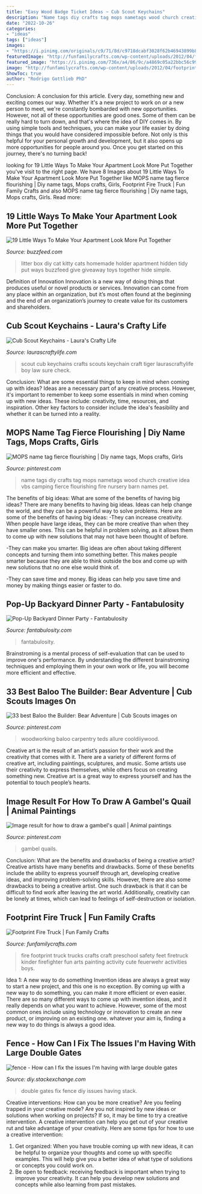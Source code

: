 ```yaml
---
title: "Easy Wood Badge Ticket Ideas ~ Cub Scout Keychains"
description: "Name tags diy crafts tag mops nametags wood church creative idea vbs camping fierce flourishing fire nursery barn names pet"
date: "2022-10-26"
categories:
- "ideas"
tags: ["ideas"]
images:
- "https://i.pinimg.com/originals/c9/71/8d/c9718dcabf3028f62b46943899b872fe.jpg"
featuredImage: "http://funfamilycrafts.com/wp-content/uploads/2012/04/footprint-firetruck.jpg"
featured_image: "https://i.pinimg.com/736x/a4/86/9c/a4869c05a22bbc56c991c162f1afa611--quails-how-to-draw.jpg"
image: "http://funfamilycrafts.com/wp-content/uploads/2012/04/footprint-firetruck.jpg"
ShowToc: true
author: "Rodrigo Gottlieb PhD"
---
```



Conclusion: A conclusion for this article.
Every day, something new and exciting comes our way. Whether it's a new project to work on or a new person to meet, we're constantly bombarded with new opportunities. However, not all of these opportunities are good ones. Some of them can be really hard to turn down, and that's where the idea of DIY comes in.
By using simple tools and techniques, you can make your life easier by doing things that you would have considered impossible before. Not only is this helpful for your personal growth and development, but it also opens up more opportunities for people around you. Once you get started on this journey, there's no turning back!

	

		
looking for 19 Little Ways To Make Your Apartment Look More Put Together you've visit to the right page. We have 8 Images about 19 Little Ways To Make Your Apartment Look More Put Together like MOPS name tag fierce flourishing | Diy name tags, Mops crafts, Girls, Footprint Fire Truck | Fun Family Crafts and also MOPS name tag fierce flourishing | Diy name tags, Mops crafts, Girls. Read more:
		
    
## 19 Little Ways To Make Your Apartment Look More Put Together

<img loading=lazy src="https://img.buzzfeed.com/buzzfeed-static/static/2017-11/17/14/asset/buzzfeed-prod-fastlane-03/sub-buzz-24002-1510948342-1.jpg" onerror="this.onerror=null;this.src='https://tse2.mm.bing.net/th?id=OIP.sYYRy9aeMx23EOhqbw9llwHaK-&amp;pid=15.1';" alt="19 Little Ways To Make Your Apartment Look More Put Together">

_Source: buzzfeed.com_

>litter box diy cat kitty cats homemade holder apartment hidden tidy put ways buzzfeed give giveaway toys together hide simple. 

	

Definition of Innovation
Innovation is a new way of doing things that produces useful or novel products or services. Innovation can come from any place within an organization, but it’s most often found at the beginning and the end of an organization’s journey to create value for its customers and shareholders.

    
## Cub Scout Keychains - Laura&#039;s Crafty Life

<img loading=lazy src="http://www.laurascraftylife.com/wp-content/uploads/2016/07/Cut-Scout-keychains-Bobcat-Tiger-Wolf-Bear-and-Webelos.jpg" onerror="this.onerror=null;this.src='https://tse4.mm.bing.net/th?id=OIP.lcFMdssyX0xDshNxfrPB4gHaE8&amp;pid=15.1';" alt="Cub Scout Keychains - Laura&#039;s Crafty Life">

_Source: laurascraftylife.com_

>scout cub keychains crafts scouts keychain craft tiger laurascraftylife boy law sure check. 

	

Conclusion: What are some essential things to keep in mind when coming up with ideas?
Ideas are a necessary part of any creative process. However, it's important to remember to keep some essentials in mind when coming up with new ideas. These include: creativity, time, resources, and inspiration. Other key factors to consider include the idea's feasibility and whether it can be turned into a reality.

    
## MOPS Name Tag Fierce Flourishing | Diy Name Tags, Mops Crafts, Girls

<img loading=lazy src="https://i.pinimg.com/originals/c9/71/8d/c9718dcabf3028f62b46943899b872fe.jpg" onerror="this.onerror=null;this.src='https://tse4.mm.bing.net/th?id=OIP.9CAJ6hy52RgQ-h3dKCmucAHaJ4&amp;pid=15.1';" alt="MOPS name tag fierce flourishing | Diy name tags, Mops crafts, Girls">

_Source: pinterest.com_

>name tags diy crafts tag mops nametags wood church creative idea vbs camping fierce flourishing fire nursery barn names pet. 

	

The benefits of big ideas: What are some of the benefits of having big ideas?
There are many benefits to having big ideas. Ideas can help change the world, and they can be a powerful way to solve problems. Here are some of the benefits of having big ideas: 
-They can increase creativity. When people have large ideas, they can be more creative than when they have smaller ones. This can be helpful in problem solving, as it allows them to come up with new solutions that may not have been thought of before. 

-They can make you smarter. Big ideas are often about taking different concepts and turning them into something better. This makes people smarter because they are able to think outside the box and come up with new solutions that no one else would think of. 

-They can save time and money. Big ideas can help you save time and money by making things easier or faster to do.

    
## Pop-Up Backyard Dinner Party - Fantabulosity

<img loading=lazy src="https://fantabulosity.com/wp-content/uploads/2016/04/Outdoor-Dinner-Party-27.jpg" onerror="this.onerror=null;this.src='https://tse1.mm.bing.net/th?id=OIP.MhI0lecyzSfkDM5FZU2N6QHaLF&amp;pid=15.1';" alt="Pop-Up Backyard Dinner Party - Fantabulosity">

_Source: fantabulosity.com_

>fantabulosity. 

	

Brainstroming is a mental process of self-evaluation that can be used to improve one's performance. By understanding the different brainstroming techniques and employing them in your own work or life, you will become more efficient and effective.

    
## 33 Best Baloo The Builder: Bear Adventure | Cub Scouts Images On

<img loading=lazy src="https://i.pinimg.com/736x/04/f7/c3/04f7c35f861168421be6e6b5faebbc91.jpg" onerror="this.onerror=null;this.src='https://tse4.mm.bing.net/th?id=OIP.9xxeJEXSm1gaEq0ujvYaHgHaO3&amp;pid=15.1';" alt="33 best Baloo the Builder: Bear Adventure | Cub Scouts images on">

_Source: pinterest.com_

>woodworking baloo carpentry teds allure cooldiiywood. 

	

Creative art is the result of an artist’s passion for their work and the creativity that comes with it. There are a variety of different forms of creative art, including paintings, sculptures, and music. Some artists use their creativity to express themselves, while others focus on creating something new. Creative art is a great way to express yourself and has the potential to touch people’s hearts.

    
## Image Result For How To Draw A Gambel&#039;s Quail | Animal Paintings

<img loading=lazy src="https://i.pinimg.com/736x/a4/86/9c/a4869c05a22bbc56c991c162f1afa611--quails-how-to-draw.jpg" onerror="this.onerror=null;this.src='https://tse3.mm.bing.net/th?id=OIP.uc3skQFvI5mJ4iqxwnnihwHaJl&amp;pid=15.1';" alt="Image result for how to draw a gambel&#039;s quail | Animal paintings">

_Source: pinterest.com_

>gambel quails. 

	

Conclusion: What are the benefits and drawbacks of being a creative artist?
Creative artists have many benefits and drawbacks. Some of these benefits include the ability to express yourself through art, developing creative ideas, and improving problem-solving skills. However, there are also some drawbacks to being a creative artist. One such drawback is that it can be difficult to find work after leaving the art world. Additionally, creativity can be lonely at times, which can lead to feelings of self-destruction or isolation.

    
## Footprint Fire Truck | Fun Family Crafts

<img loading=lazy src="http://funfamilycrafts.com/wp-content/uploads/2012/04/footprint-firetruck.jpg" onerror="this.onerror=null;this.src='https://tse2.mm.bing.net/th?id=OIP.Gcjm9SobOwtaQ6nXKgTA1wHaE8&amp;pid=15.1';" alt="Footprint Fire Truck | Fun Family Crafts">

_Source: funfamilycrafts.com_

>fire footprint truck trucks crafts craft preschool safety feet firetruck kinder firefighter fun arts painting activity cute feuerwehr activities boys. 

	

Idea 1: A new way to do something
Invention ideas are always a great way to start a new project, and this one is no exception. By coming up with a new way to do something, you can make it more efficient or even easier. There are so many different ways to come up with invention ideas, and it really depends on what you want to achieve. However, some of the most common ones include using technology or innovation to create an new product, or improving on an existing one. whatever your aim is, finding a new way to do things is always a good idea.

    
## Fence - How Can I Fix The Issues I&#039;m Having With Large Double Gates

<img loading=lazy src="https://i.stack.imgur.com/VHgmL.jpg" onerror="this.onerror=null;this.src='https://tse3.mm.bing.net/th?id=OIP.K9ZsId9Lc4Z9MvPlfiTLdQHaFj&amp;pid=15.1';" alt="fence - How can I fix the issues I&#039;m having with large double gates">

_Source: diy.stackexchange.com_

>double gates fix fence diy issues having stack. 

	

Creative interventions: How can you be more creative?
Are you feeling trapped in your creative mode? Are you not inspired by new ideas or solutions when working on projects? If so, it may be time to try a creative intervention. A creative intervention can help you get out of your creative rut and take advantage of your creativity. Here are some tips for how to use a creative intervention: 
1. Get organized: When you have trouble coming up with new ideas, it can be helpful to organize your thoughts and come up with specific examples. This will help give you a better idea of what type of solutions or concepts you could work on. 
2. Be open to feedback: receiving feedback is important when trying to improve your creativity. It can help you develop new solutions and concepts while also learning from past mistakes. 

